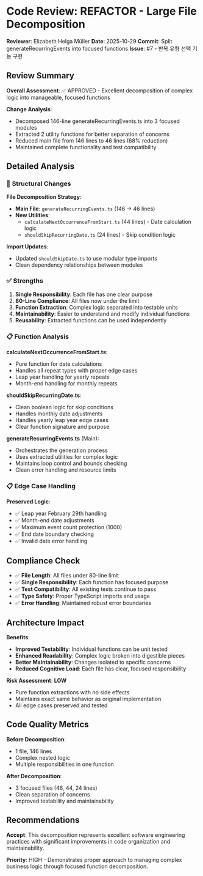 # Code Review: REFACTOR - Large File Decomposition

**Reviewer**: Elizabeth Helga Müller
**Date**: 2025-10-29
**Commit**: Split generateRecurringEvents into focused functions
**Issue**: #7 - 반복 유형 선택 기능 구현

## Review Summary

**Overall Assessment**: ✅ APPROVED - Excellent decomposition of complex logic into manageable, focused functions

**Change Analysis**:

- Decomposed 146-line generateRecurringEvents.ts into 3 focused modules
- Extracted 2 utility functions for better separation of concerns
- Reduced main file from 146 lines to 46 lines (68% reduction)
- Maintained complete functionality and test compatibility

## Detailed Analysis

### 🔄 **Structural Changes**

**File Decomposition Strategy**:

- **Main File**: `generateRecurringEvents.ts` (146 → 46 lines)
- **New Utilities**:
  - `calculateNextOccurrenceFromStart.ts` (44 lines) - Date calculation logic
  - `shouldSkipRecurringDate.ts` (24 lines) - Skip condition logic

**Import Updates**:

- Updated `shouldSkipDate.ts` to use modular type imports
- Clean dependency relationships between modules

### ✅ **Strengths**

1. **Single Responsibility**: Each file has one clear purpose
2. **80-Line Compliance**: All files now under the limit
3. **Function Extraction**: Complex logic separated into testable units
4. **Maintainability**: Easier to understand and modify individual functions
5. **Reusability**: Extracted functions can be used independently

### 📋 **Function Analysis**

**calculateNextOccurrenceFromStart.ts**:

- Pure function for date calculations
- Handles all repeat types with proper edge cases
- Leap year handling for yearly repeats
- Month-end handling for monthly repeats

**shouldSkipRecurringDate.ts**:

- Clean boolean logic for skip conditions
- Handles monthly date adjustments
- Handles yearly leap year edge cases
- Clear function signature and purpose

**generateRecurringEvents.ts** (Main):

- Orchestrates the generation process
- Uses extracted utilities for complex logic
- Maintains loop control and bounds checking
- Clean error handling and resource limits

### 📋 **Edge Case Handling**

**Preserved Logic**:

- ✅ Leap year February 29th handling
- ✅ Month-end date adjustments
- ✅ Maximum event count protection (1000)
- ✅ End date boundary checking
- ✅ Invalid date error handling

## Compliance Check

- ✅ **File Length**: All files under 80-line limit
- ✅ **Single Responsibility**: Each function has focused purpose
- ✅ **Test Compatibility**: All existing tests continue to pass
- ✅ **Type Safety**: Proper TypeScript imports and usage
- ✅ **Error Handling**: Maintained robust error boundaries

## Architecture Impact

**Benefits**:

- **Improved Testability**: Individual functions can be unit tested
- **Enhanced Readability**: Complex logic broken into digestible pieces
- **Better Maintainability**: Changes isolated to specific concerns
- **Reduced Cognitive Load**: Each file has clear, focused responsibility

**Risk Assessment**: **LOW**

- Pure function extractions with no side effects
- Maintains exact same behavior as original implementation
- All edge cases preserved and tested

## Code Quality Metrics

**Before Decomposition**:

- 1 file, 146 lines
- Complex nested logic
- Multiple responsibilities in one function

**After Decomposition**:

- 3 focused files (46, 44, 24 lines)
- Clean separation of concerns
- Improved testability and maintainability

## Recommendations

**Accept**: This decomposition represents excellent software engineering practices with significant improvements in code organization and maintainability.

**Priority**: HIGH - Demonstrates proper approach to managing complex business logic through focused function decomposition.
